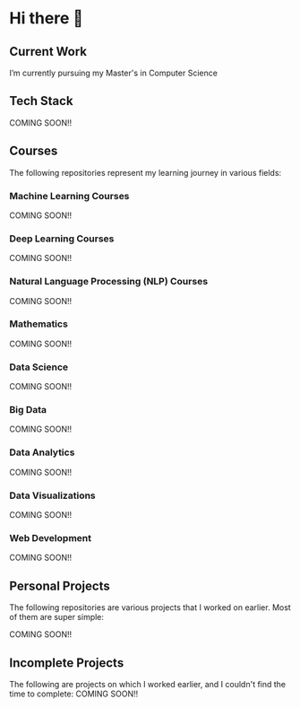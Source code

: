 # Hi there 👋


## Current Work

I’m currently pursuing my Master's in Computer Science

## Tech Stack
COMING SOON!!

## Courses

The following repositories represent my learning journey in various fields:

### Machine Learning Courses
COMING SOON!!


### Deep Learning Courses
COMING SOON!!


### Natural Language Processing (NLP) Courses
COMING SOON!!


### Mathematics
COMING SOON!!

### Data Science
COMING SOON!!

### Big Data
COMING SOON!!

### Data Analytics
COMING SOON!!

### Data Visualizations
COMING SOON!!

### Web Development 
COMING SOON!!


## Personal Projects

The following repositories are various projects that I worked on earlier. Most of them are super simple: 

COMING SOON!!



## Incomplete Projects

The following are projects on which I worked earlier, and I couldn't find the time to complete:
COMING SOON!!

